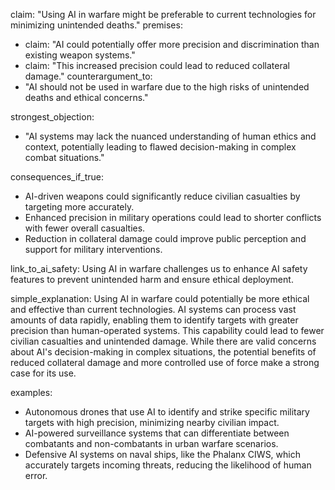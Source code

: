 claim: "Using AI in warfare might be preferable to current technologies for minimizing unintended deaths."
premises:
  - claim: "AI could potentially offer more precision and discrimination than existing weapon systems."
  - claim: "This increased precision could lead to reduced collateral damage."
counterargument_to:
  - "AI should not be used in warfare due to the high risks of unintended deaths and ethical concerns."

strongest_objection:
  - "AI systems may lack the nuanced understanding of human ethics and context, potentially leading to flawed decision-making in complex combat situations."

consequences_if_true:
  - AI-driven weapons could significantly reduce civilian casualties by targeting more accurately.
  - Enhanced precision in military operations could lead to shorter conflicts with fewer overall casualties.
  - Reduction in collateral damage could improve public perception and support for military interventions.

link_to_ai_safety: Using AI in warfare challenges us to enhance AI safety features to prevent unintended harm and ensure ethical deployment.

simple_explanation: Using AI in warfare could potentially be more ethical and effective than current technologies. AI systems can process vast amounts of data rapidly, enabling them to identify targets with greater precision than human-operated systems. This capability could lead to fewer civilian casualties and unintended damage. While there are valid concerns about AI's decision-making in complex situations, the potential benefits of reduced collateral damage and more controlled use of force make a strong case for its use.

examples:
  - Autonomous drones that use AI to identify and strike specific military targets with high precision, minimizing nearby civilian impact.
  - AI-powered surveillance systems that can differentiate between combatants and non-combatants in urban warfare scenarios.
  - Defensive AI systems on naval ships, like the Phalanx CIWS, which accurately targets incoming threats, reducing the likelihood of human error.